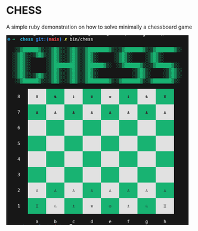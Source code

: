 # CHESS
A simple ruby demonstration on how to solve minimally a chessboard game

![board](./spec/fixtures/board.png)
